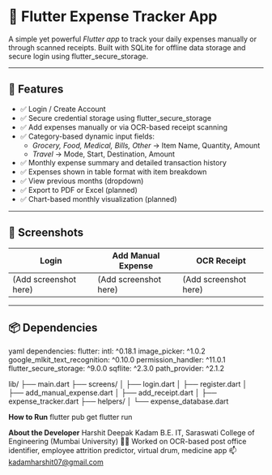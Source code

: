# 💸 Flutter Expense Tracker App

A simple yet powerful *Flutter app* to track your daily expenses manually or through scanned receipts. Built with SQLite for offline data storage and secure login using flutter_secure_storage.

---

## 🚀 Features

- ✅ Login / Create Account
- ✅ Secure credential storage using flutter_secure_storage
- ✅ Add expenses manually or via OCR-based receipt scanning
- ✅ Category-based dynamic input fields:
  - *Grocery, Food, Medical, Bills, Other* → Item Name, Quantity, Amount
  - *Travel* → Mode, Start, Destination, Amount
- ✅ Monthly expense summary and detailed transaction history
- ✅ Expenses shown in table format with item breakdown
- ✅ View previous months (dropdown)
- ✅ Export to PDF or Excel (planned)
- ✅ Chart-based monthly visualization (planned)

---

## 📱 Screenshots

| Login | Add Manual Expense | OCR Receipt |
|-------|--------------------|-------------|
| (Add screenshot here) | (Add screenshot here) | (Add screenshot here) |

---

## 📦 Dependencies

yaml
dependencies:
  flutter:
  intl: ^0.18.1
  image_picker: ^1.0.2
  google_mlkit_text_recognition: ^0.10.0
  permission_handler: ^11.0.1
  flutter_secure_storage: ^9.0.0
  sqflite: ^2.3.0
  path_provider: ^2.1.2

lib/
├── main.dart
├── screens/
│   ├── login.dart
│   ├── register.dart
│   ├── add_manual_expense.dart
│   ├── add_receipt.dart
│   ├── expense_tracker.dart
├── helpers/
│   └── expense_database.dart

**How to Run**
flutter pub get
flutter run

**About the Developer**
Harshit Deepak Kadam
B.E. IT, Saraswati College of Engineering (Mumbai University)
👨‍💻 Worked on OCR-based post office identifier, employee attrition predictor, virtual drum, medicine app
📫 kadamharshit07@gmail.com
